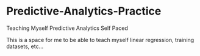 # Predictive-Analytics-Practice
Teaching Myself Predictive Analytics Self Paced

This is a space for me to be able to teach myself linear regression, training datasets, etc...
